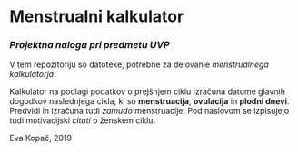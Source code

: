 # Menstrualni kalkulator
### *Projektna naloga pri predmetu UVP*

V tem repozitoriju so datoteke, potrebne za delovanje *menstrualnega kalkulatorja*.

Kalkulator na podlagi podatkov o prejšnjem ciklu izračuna datume glavnih dogodkov naslednjega cikla, ki so **menstruacija**, **ovulacija** in **plodni dnevi**. Predvidi in izračuna tudi *zamudo* menstruacije. Pod naslovom se izpisujejo tudi motivacijski *citati* o ženskem ciklu.

Eva Kopač, 2019
